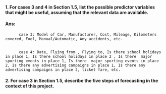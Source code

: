 #### 1. For cases 3 and 4 in Section 1.5, list the possible predictor variables that might be useful, assuming that the relevant data are available.

#### Ans: 
          case 3: Model of Car, Manufacturer, Cost, Mileage, Kilometers covered, Fuel, Manual/Automatic, Any accidents, etc.
          
        
          case 4: Date, Flying from , Flying to, Is there school holidays in place 1, Is there school holidays in place 2 , Is there  major sporting events in place 1, Is there  major sporting events in place 2, Is there any advertising campaigns in place 1, Is there any advertising campaigns in place 2, ticket fare, etc.

#### 2. For case 3 in Section 1.5, describe the five steps of forecasting in the context of this project.
